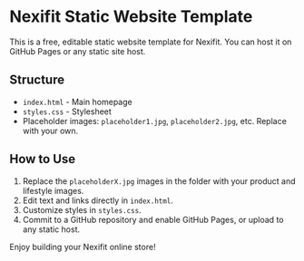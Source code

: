 # Nexifit Static Website Template

This is a free, editable static website template for Nexifit. You can host it on GitHub Pages or any static site host.

## Structure
- `index.html` - Main homepage
- `styles.css` - Stylesheet
- Placeholder images: `placeholder1.jpg`, `placeholder2.jpg`, etc. Replace with your own.

## How to Use
1. Replace the `placeholderX.jpg` images in the folder with your product and lifestyle images.
2. Edit text and links directly in `index.html`.
3. Customize styles in `styles.css`.
4. Commit to a GitHub repository and enable GitHub Pages, or upload to any static host.

Enjoy building your Nexifit online store!

